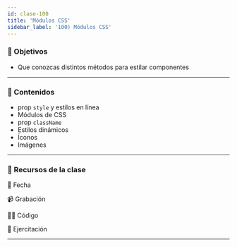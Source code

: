 ```yaml
---
id: clase-100
title: 'Módulos CSS'
sidebar_label: '100) Módulos CSS'
---
```


### 🏁 Objetivos

- Que conozcas distintos métodos para estilar componentes

---

### 📝 Contenidos

- prop `style` y estilos en línea
- Módulos de CSS
- prop `className`
- Estilos dinámicos
- Íconos
- Imágenes

---

### 🚀 Recursos de la clase

📆 Fecha

📹 Grabación

👩‍💻 Código

💪 Ejercitación

---
